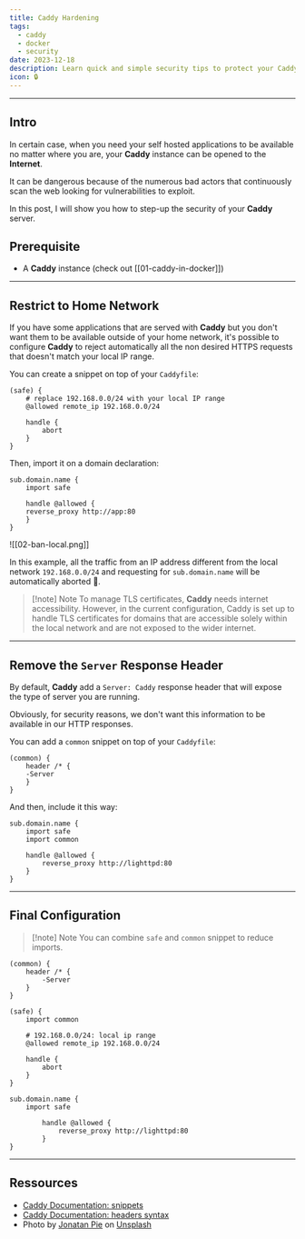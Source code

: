 ```yaml
---
title: Caddy Hardening
tags:
  - caddy
  - docker
  - security
date: 2023-12-18
description: Learn quick and simple security tips to protect your Caddy instance against potential threats.
icon: 🔒
---
```


---

## Intro

In certain case, when you need your self hosted applications to be available no matter where you are, your **Caddy** instance can be opened to the **Internet**.

It can be dangerous because of the numerous bad actors that continuously scan the web looking for vulnerabilities to exploit.

In this post, I will show you how to step-up the security of your **Caddy** server.

## Prerequisite

- A **Caddy** instance (check out [[01-caddy-in-docker]])

---

## Restrict to Home Network

If you have some applications that are served with **Caddy** but you don't want them to be available outside of your home network, it's possible to configure **Caddy** to reject automatically all the non desired HTTPS requests that doesn't match your local IP range.

You can create a snippet on top of your `Caddyfile`:

```text
(safe) {
    # replace 192.168.0.0/24 with your local IP range
    @allowed remote_ip 192.168.0.0/24

	handle {
		abort
	}
}
```

Then, import it on a domain declaration:

```text {2}
sub.domain.name {
	import safe

	handle @allowed {
	reverse_proxy http://app:80
	}
}
```

![[02-ban-local.png]]

In this example, all the traffic from an IP address different from the local network `192.168.0.0/24` and requesting for `sub.domain.name` will be automatically aborted 🤯.

> [!note] Note
> To manage TLS certificates, **Caddy** needs internet accessibility. However, in the current configuration, Caddy is set up to handle TLS certificates for domains that are accessible solely within the local network and are not exposed to the wider internet.

---

## Remove the `Server` Response Header

By default, **Caddy** add a `Server: Caddy` response header that will expose the type of server you are running.

Obviously, for security reasons, we don't want this information to be available in our HTTP responses.

You can add a `common` snippet on top of your `Caddyfile`:

```text
(common) {
	header /* {
	-Server
	}
}
```

And then, include it this way:

```text {3}
sub.domain.name {
	import safe
	import common

	handle @allowed {
		reverse_proxy http://lighttpd:80
	}
}
```

---

## Final Configuration

> [!note] Note
> You can combine `safe` and `common` snippet to reduce imports.

```text
(common) {
    header /* {
        -Server
    }
}

(safe) {
    import common

    # 192.168.0.0/24: local ip range
    @allowed remote_ip 192.168.0.0/24

	handle {
		abort
	}
}

sub.domain.name {
    import safe

	    handle @allowed {
	        reverse_proxy http://lighttpd:80
	    }
}
```

---

## Ressources

- [Caddy Documentation: snippets](https://caddyserver.com/docs/caddyfile/concepts#snippets)
- [Caddy Documentation: headers syntax](https://caddyserver.com/docs/caddyfile/directives/header#syntax)
- Photo by [Jonatan Pie](https://unsplash.com/@r3dmax?utm_content=creditCopyText&utm_medium=referral&utm_source=unsplash) on [Unsplash](https://unsplash.com/photos/love-lock-photo-with-black-frame-olMIzrcu-bA?utm_content=creditCopyText&utm_medium=referral&utm_source=unsplash)
